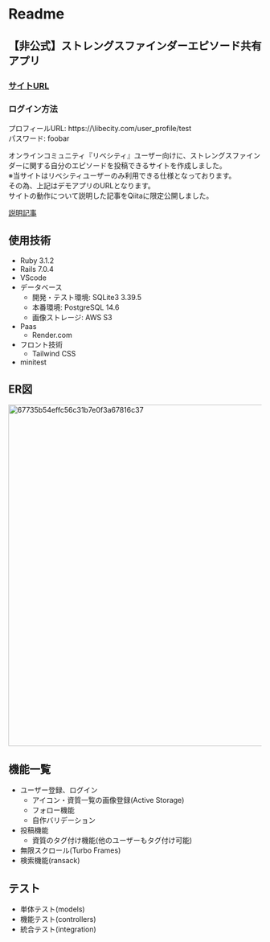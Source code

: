 # Readme

## 【非公式】ストレングスファインダーエピソード共有アプリ
<h3><a href="https://strengths-app.onrender.com/" target="_blank" rel="noopener noreferrer">サイトURL</a></h3>

### ログイン方法
プロフィールURL: https://\libecity.com/user_profile/test <br>
パスワード: foobar

オンラインコミュニティ『リベシティ』ユーザー向けに、ストレングスファインダーに関する自分のエピソードを投稿できるサイトを作成しました。<br>
※当サイトはリベシティユーザーのみ利用できる仕様となっております。<br>
その為、上記はデモアプリのURLとなります。<br>
サイトの動作について説明した記事をQiitaに限定公開しました。<br>
<p><a href="https://qiita.com/yatchi_323/private/968f9121139472fceffe/" target="_blank" rel="noopener noreferrer">説明記事</a></p>




## 使用技術
+ Ruby 3.1.2
+ Rails 7.0.4
+ VScode
+ データベース
  + 開発・テスト環境: SQLite3 3.39.5
  + 本番環境: PostgreSQL 14.6
  + 画像ストレージ: AWS S3
+ Paas
  + Render.com
+ フロント技術
  + Tailwind CSS
+ minitest

## ER図
<img width="679" alt="67735b54effc56c31b7e0f3a67816c37" src="https://user-images.githubusercontent.com/74131105/222872076-8bc95058-1f10-46cd-9ca2-8bff533298ea.png">


## 機能一覧
+ ユーザー登録、ログイン
  + アイコン・資質一覧の画像登録(Active Storage)
  + フォロー機能
  + 自作バリデーション
+ 投稿機能
  + 資質のタグ付け機能(他のユーザーもタグ付け可能)
+ 無限スクロール(Turbo Frames)
+ 検索機能(ransack)


## テスト
+ 単体テスト(models)
+ 機能テスト(controllers)
+ 統合テスト(integration)